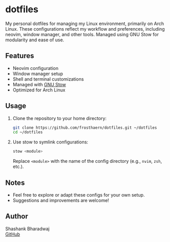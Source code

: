 # dotfiles

My personal dotfiles for managing my Linux environment, primarily on Arch Linux. These configurations reflect my workflow and preferences, including neovim, window manager, and other tools. Managed using GNU Stow for modularity and ease of use.

## Features

- Neovim configuration
- Window manager setup
- Shell and terminal customizations
- Managed with [GNU Stow](https://www.gnu.org/software/stow/)
- Optimized for Arch Linux

## Usage

1. Clone the repository to your home directory:
   ```sh
   git clone https://github.com/frosthaern/dotfiles.git ~/dotfiles
   cd ~/dotfiles
   ```
2. Use stow to symlink configurations:
   ```sh
   stow <module>
   ```
   Replace `<module>` with the name of the config directory (e.g., `nvim`, `zsh`, etc.).

## Notes

- Feel free to explore or adapt these configs for your own setup.
- Suggestions and improvements are welcome!

## Author

Shashank Bharadwaj  
[GitHub](https://github.com/frosthaern)
